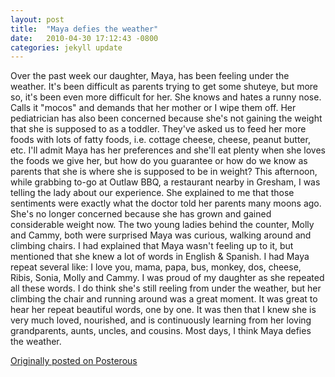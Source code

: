 ```yaml
---
layout: post
title:  "Maya defies the weather"
date:   2010-04-30 17:12:43 -0800
categories: jekyll update
---
```

Over the past week our daughter, Maya, has been feeling under the weather. It's been difficult as parents trying to get some shuteye, but more so, it's been even more difficult for her. She knows and hates a runny nose. Calls it "mocos" and demands that her mother or I wipe them off. Her pediatrician has also been concerned because she's not gaining the weight that she is supposed to as a toddler. They've asked us to feed her more foods with lots of fatty foods, i.e. cottage cheese, cheese, peanut butter, etc. I'll admit Maya has her preferences and she'll eat plenty when she loves the foods we give her, but how do you guarantee or how do we know as parents that she is where she is supposed to be in weight?
This afternoon, while grabbing to-go at Outlaw BBQ, a restaurant nearby in Gresham, I was telling the lady about our experience. She explained to me that those sentiments were exactly what the doctor told her parents many moons ago. She's no longer concerned because she has grown and gained considerable weight now. The two young ladies behind the counter, Molly and Cammy, both were surprised Maya was curious, walking around and climbing chairs. I had explained that Maya wasn't feeling up to it, but mentioned that she knew a lot of words in English & Spanish. I had Maya repeat several like: I love you, mama, papa, bus, monkey, dos, cheese, Ribis, Sonia, Molly and Cammy. I was proud of my daughter as she repeated all these words. I do think she's still reeling from under the weather, but her climbing the chair and running around was a great moment. It was great to hear her repeat beautiful words, one by one. It was then that I knew she is very much loved, nourished, and is continuously learning from her loving grandparents, aunts, uncles, and cousins. Most days, I think Maya defies the weather.

[Originally posted on Posterous](http://molina.posterous.com/)
